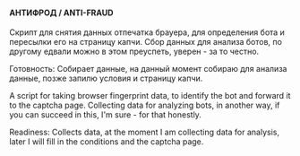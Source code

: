 #### АНТИФРОД / ANTI-FRAUD

Скрипт для снятия данных отпечатка брауера, для определения бота и пересылки его на страницу капчи. Сбор данных для анализа ботов, по другому едвали можно в этом преуспеть, уверен - за то честно.

Готовность: Собирает данные, на данный момент собираю для анализа данные, позже запилю условия и страницу капчи.

A script for taking browser fingerprint data, to identify the bot and forward it to the captcha page. Collecting data for analyzing bots, in another way, if you can succeed in this, I'm sure - for that honestly.

Readiness: Collects data, at the moment I am collecting data for analysis, later I will fill in the conditions and the captcha page.